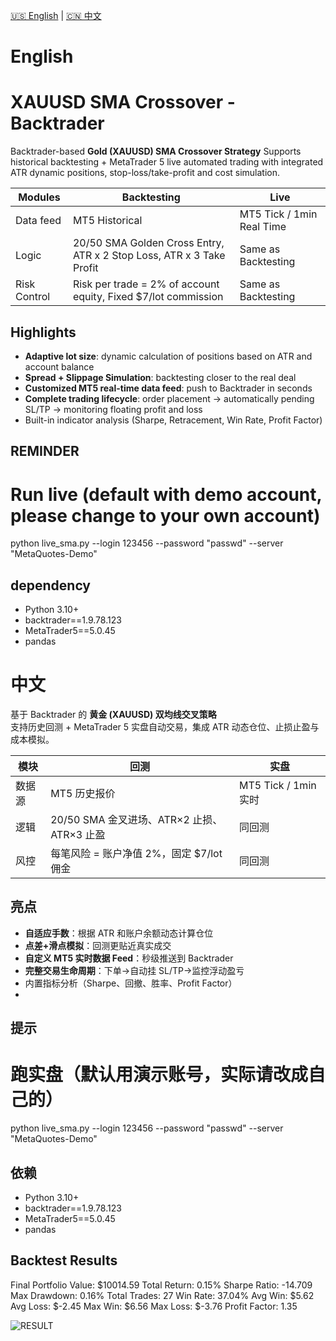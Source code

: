 <!-- language switch -->
[🇺🇸 English](#english) | [🇨🇳 中文](#中文)

# English
# XAUUSD SMA Crossover - Backtrader

Backtrader-based **Gold (XAUUSD) SMA Crossover Strategy** 
Supports historical backtesting + MetaTrader 5 live automated trading with integrated ATR dynamic positions, stop-loss/take-profit and cost simulation.

| Modules | Backtesting | Live | 
|------|------|------| 
| Data feed | MT5 Historical | MT5 Tick / 1min Real Time | 
| Logic | 20/50 SMA Golden Cross Entry, ATR x 2 Stop Loss, ATR x 3 Take Profit | Same as Backtesting | 
| Risk Control | Risk per trade = 2% of account equity, Fixed $7/lot commission | Same as Backtesting |

## Highlights
- **Adaptive lot size**: dynamic calculation of positions based on ATR and account balance  
- **Spread + Slippage Simulation**: backtesting closer to the real deal  
- **Customized MT5 real-time data feed**: push to Backtrader in seconds  
- **Complete trading lifecycle**: order placement → automatically pending SL/TP → monitoring floating profit and loss  
- Built-in indicator analysis (Sharpe, Retracement, Win Rate, Profit Factor)

## REMINDER
# Run live (default with demo account, please change to your own account) 
python live_sma.py --login 123456 --password "passwd" --server "MetaQuotes-Demo"

## dependency
- Python 3.10+
- backtrader==1.9.78.123
- MetaTrader5==5.0.45
- pandas

# 中文
基于 Backtrader 的 **黄金 (XAUUSD) 双均线交叉策略**  
支持历史回测 + MetaTrader 5 实盘自动交易，集成 ATR 动态仓位、止损止盈与成本模拟。

| 模块 | 回测 | 实盘 |
|------|------|------|
| 数据源 | MT5 历史报价 | MT5 Tick / 1min 实时 |
| 逻辑 | 20/50 SMA 金叉进场、ATR×2 止损、ATR×3 止盈 | 同回测 |
| 风控 | 每笔风险 = 账户净值 2%，固定 $7/lot 佣金 | 同回测 |

## 亮点
- **自适应手数**：根据 ATR 和账户余额动态计算仓位  
- **点差+滑点模拟**：回测更贴近真实成交  
- **自定义 MT5 实时数据 Feed**：秒级推送到 Backtrader  
- **完整交易生命周期**：下单→自动挂 SL/TP→监控浮动盈亏  
- 内置指标分析（Sharpe、回撤、胜率、Profit Factor）
- 
## 提示
# 跑实盘（默认用演示账号，实际请改成自己的）
python live_sma.py --login 123456 --password "passwd" --server "MetaQuotes-Demo"

## 依赖
- Python 3.10+
- backtrader==1.9.78.123
- MetaTrader5==5.0.45
- pandas

## Backtest Results
Final Portfolio Value: $10014.59
Total Return: 0.15%
Sharpe Ratio: -14.709
Max Drawdown: 0.16%
Total Trades: 27
Win Rate: 37.04%
Avg Win: $5.62
Avg Loss: $-2.45
Max Win: $6.56
Max Loss: $-3.76
Profit Factor: 1.35

![RESULT](https://github.com/user-attachments/assets/34da039b-274e-41fc-8ff8-4df314acce9c)

